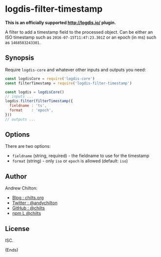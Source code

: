 # logdis-filter-timestamp #

**This is an officially supported http://logdis.io/ plugin.**

A filter to add a timestamp field to the processed object. Can be either an ISO timestamp such as
`2016-07-15T11:47:23.301Z` or an epoch (in ms) such as `1468583243301`.

## Synopsis ##

Require `logdis-core` and whatever other inputs and outputs you need:

```js
const logdisCore = require('logdis-core')
const filterTimestamp = require('logdis-filter-timestamp')

const logdis = logdisCore()
// inputs ...
logdis.filter(filterTimestamp({
  fieldname : 'ts',
  format    : 'epoch',
}))
// outputs ...
```

## Options ##

There are two options:

* `fieldname` (string, required) - the fieldname to use for the timestamp
* `format` (string) - only `iso` or `epoch` is allowed (default: `iso`)

## Author ##

Andrew Chilton:

* [Blog    : chilts.org](https://chilts.org/)
* [Twitter : @andychilton](https://twitter.com/andychilton)
* [GitHub  : @chilts](https://github.com/chilts)
* [npm     L @chilts](https://www.npmjs.com/~chilts)

## License ##

ISC.

(Ends)
